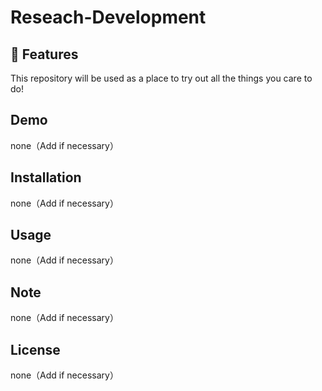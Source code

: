 # Reseach-Development

## :tada: Features
This repository will be used as a place to try out all the things you care to do!

## Demo
none（Add if necessary）

## Installation
none（Add if necessary）

## Usage
none（Add if necessary）

## Note
none（Add if necessary）

## License
none（Add if necessary）


